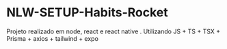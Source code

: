 # NLW-SETUP-Habits-Rocket
Projeto realizado em node, react e react native . Utilizando JS + TS + TSX + Prisma + axios + tailwind + expo
